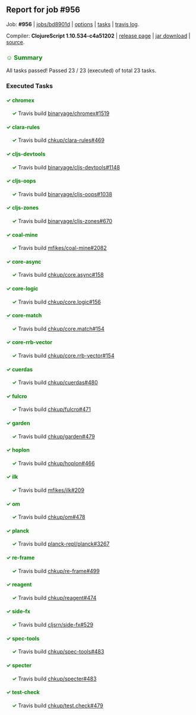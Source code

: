 ## Report for job #956

Job: **#956** | [jobs/bd8901d](https://github.com/cljs-oss/canary/commit/bd8901d0b67a7a31212937ad2cd093a552e43251) | [options](options.edn) | [tasks](tasks.edn) | [travis log](https://travis-ci.org/cljs-oss/canary/builds/541079601).

Compiler: **ClojureScript 1.10.534-c4a51202** | [release page](https://github.com/cljs-oss/canary/releases/tag/r1.10.534-c4a51202) | [jar download](https://github.com/cljs-oss/canary/releases/download/r1.10.534-c4a51202/clojurescript-1.10.534-c4a51202.jar) | [source](https://github.com/clojure/clojurescript/commit/c4a5120294aa83b8f69d35ce10e5d03c951d99ea).

### <b style='color:green'>☺ Summary</b>

All tasks passed! Passed 23 / 23 (executed) of total 23 tasks.

### Executed Tasks

#### <b style='color:green'>&#x2713; chromex</b>
&nbsp;&nbsp;&nbsp;&nbsp;<b style='color:green'>&#x2713;</b> Travis build [binaryage/chromex#1519](https://travis-ci.org/binaryage/chromex/builds/541080402)<br>

#### <b style='color:green'>&#x2713; clara-rules</b>
&nbsp;&nbsp;&nbsp;&nbsp;<b style='color:green'>&#x2713;</b> Travis build [chkup/clara-rules#469](https://travis-ci.org/chkup/clara-rules/builds/541080404)<br>

#### <b style='color:green'>&#x2713; cljs-devtools</b>
&nbsp;&nbsp;&nbsp;&nbsp;<b style='color:green'>&#x2713;</b> Travis build [binaryage/cljs-devtools#1148](https://travis-ci.org/binaryage/cljs-devtools/builds/541080421)<br>

#### <b style='color:green'>&#x2713; cljs-oops</b>
&nbsp;&nbsp;&nbsp;&nbsp;<b style='color:green'>&#x2713;</b> Travis build [binaryage/cljs-oops#1038](https://travis-ci.org/binaryage/cljs-oops/builds/541080430)<br>

#### <b style='color:green'>&#x2713; cljs-zones</b>
&nbsp;&nbsp;&nbsp;&nbsp;<b style='color:green'>&#x2713;</b> Travis build [binaryage/cljs-zones#670](https://travis-ci.org/binaryage/cljs-zones/builds/541080433)<br>

#### <b style='color:green'>&#x2713; coal-mine</b>
&nbsp;&nbsp;&nbsp;&nbsp;<b style='color:green'>&#x2713;</b> Travis build [mfikes/coal-mine#2082](https://travis-ci.org/mfikes/coal-mine/builds/541080435)<br>

#### <b style='color:green'>&#x2713; core-async</b>
&nbsp;&nbsp;&nbsp;&nbsp;<b style='color:green'>&#x2713;</b> Travis build [chkup/core.async#158](https://travis-ci.org/chkup/core.async/builds/541080447)<br>

#### <b style='color:green'>&#x2713; core-logic</b>
&nbsp;&nbsp;&nbsp;&nbsp;<b style='color:green'>&#x2713;</b> Travis build [chkup/core.logic#156](https://travis-ci.org/chkup/core.logic/builds/541080449)<br>

#### <b style='color:green'>&#x2713; core-match</b>
&nbsp;&nbsp;&nbsp;&nbsp;<b style='color:green'>&#x2713;</b> Travis build [chkup/core.match#154](https://travis-ci.org/chkup/core.match/builds/541080457)<br>

#### <b style='color:green'>&#x2713; core-rrb-vector</b>
&nbsp;&nbsp;&nbsp;&nbsp;<b style='color:green'>&#x2713;</b> Travis build [chkup/core.rrb-vector#154](https://travis-ci.org/chkup/core.rrb-vector/builds/541080455)<br>

#### <b style='color:green'>&#x2713; cuerdas</b>
&nbsp;&nbsp;&nbsp;&nbsp;<b style='color:green'>&#x2713;</b> Travis build [chkup/cuerdas#480](https://travis-ci.org/chkup/cuerdas/builds/541080459)<br>

#### <b style='color:green'>&#x2713; fulcro</b>
&nbsp;&nbsp;&nbsp;&nbsp;<b style='color:green'>&#x2713;</b> Travis build [chkup/fulcro#471](https://travis-ci.org/chkup/fulcro/builds/541080461)<br>

#### <b style='color:green'>&#x2713; garden</b>
&nbsp;&nbsp;&nbsp;&nbsp;<b style='color:green'>&#x2713;</b> Travis build [chkup/garden#479](https://travis-ci.org/chkup/garden/builds/541080463)<br>

#### <b style='color:green'>&#x2713; hoplon</b>
&nbsp;&nbsp;&nbsp;&nbsp;<b style='color:green'>&#x2713;</b> Travis build [chkup/hoplon#466](https://travis-ci.org/chkup/hoplon/builds/541080484)<br>

#### <b style='color:green'>&#x2713; ilk</b>
&nbsp;&nbsp;&nbsp;&nbsp;<b style='color:green'>&#x2713;</b> Travis build [mfikes/ilk#209](https://travis-ci.org/mfikes/ilk/builds/541080519)<br>

#### <b style='color:green'>&#x2713; om</b>
&nbsp;&nbsp;&nbsp;&nbsp;<b style='color:green'>&#x2713;</b> Travis build [chkup/om#478](https://travis-ci.org/chkup/om/builds/541080547)<br>

#### <b style='color:green'>&#x2713; planck</b>
&nbsp;&nbsp;&nbsp;&nbsp;<b style='color:green'>&#x2713;</b> Travis build [planck-repl/planck#3267](https://travis-ci.org/planck-repl/planck/builds/541080598)<br>

#### <b style='color:green'>&#x2713; re-frame</b>
&nbsp;&nbsp;&nbsp;&nbsp;<b style='color:green'>&#x2713;</b> Travis build [chkup/re-frame#499](https://travis-ci.org/chkup/re-frame/builds/541080558)<br>

#### <b style='color:green'>&#x2713; reagent</b>
&nbsp;&nbsp;&nbsp;&nbsp;<b style='color:green'>&#x2713;</b> Travis build [chkup/reagent#474](https://travis-ci.org/chkup/reagent/builds/541080646)<br>

#### <b style='color:green'>&#x2713; side-fx</b>
&nbsp;&nbsp;&nbsp;&nbsp;<b style='color:green'>&#x2713;</b> Travis build [cljsrn/side-fx#529](https://travis-ci.org/cljsrn/side-fx/builds/541080545)<br>

#### <b style='color:green'>&#x2713; spec-tools</b>
&nbsp;&nbsp;&nbsp;&nbsp;<b style='color:green'>&#x2713;</b> Travis build [chkup/spec-tools#483](https://travis-ci.org/chkup/spec-tools/builds/541080572)<br>

#### <b style='color:green'>&#x2713; specter</b>
&nbsp;&nbsp;&nbsp;&nbsp;<b style='color:green'>&#x2713;</b> Travis build [chkup/specter#483](https://travis-ci.org/chkup/specter/builds/541080634)<br>

#### <b style='color:green'>&#x2713; test-check</b>
&nbsp;&nbsp;&nbsp;&nbsp;<b style='color:green'>&#x2713;</b> Travis build [chkup/test.check#479](https://travis-ci.org/chkup/test.check/builds/541080669)<br>